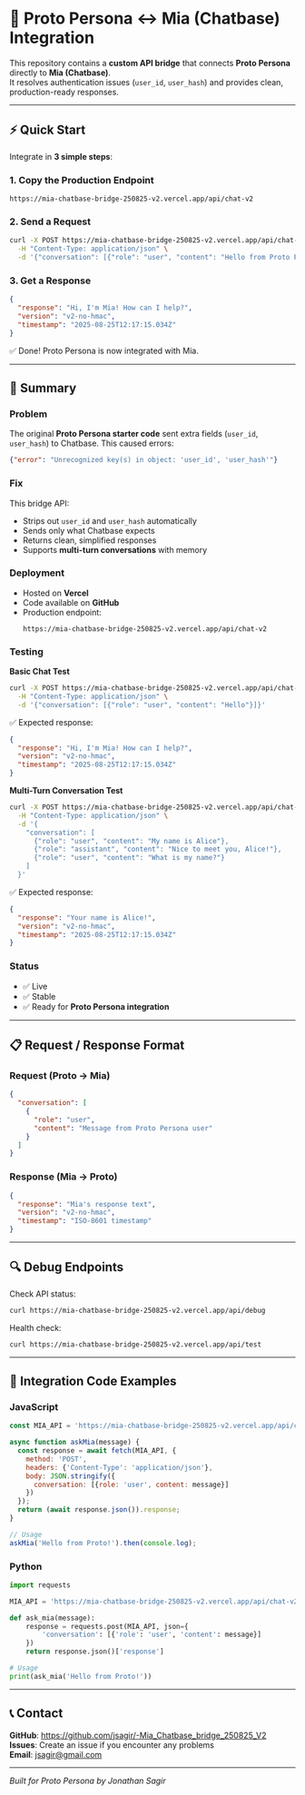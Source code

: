 # 🤝 Proto Persona ↔ Mia (Chatbase) Integration

This repository contains a **custom API bridge** that connects **Proto Persona** directly to **Mia (Chatbase)**.  
It resolves authentication issues (`user_id`, `user_hash`) and provides clean, production-ready responses.  

---

## ⚡ Quick Start  

Integrate in **3 simple steps**:

### 1. Copy the Production Endpoint  
```
https://mia-chatbase-bridge-250825-v2.vercel.app/api/chat-v2
```

### 2. Send a Request  
```bash
curl -X POST https://mia-chatbase-bridge-250825-v2.vercel.app/api/chat-v2 \
  -H "Content-Type: application/json" \
  -d '{"conversation": [{"role": "user", "content": "Hello from Proto Persona!"}]}'
```

### 3. Get a Response
```json
{
  "response": "Hi, I'm Mia! How can I help?",
  "version": "v2-no-hmac",
  "timestamp": "2025-08-25T12:17:15.034Z"
}
```

✅ Done! Proto Persona is now integrated with Mia.

---

## 📌 Summary

### Problem
The original **Proto Persona starter code** sent extra fields (`user_id`, `user_hash`) to Chatbase.
This caused errors:
```json
{"error": "Unrecognized key(s) in object: 'user_id', 'user_hash'"}
```

### Fix
This bridge API:
* Strips out `user_id` and `user_hash` automatically
* Sends only what Chatbase expects
* Returns clean, simplified responses
* Supports **multi-turn conversations** with memory

### Deployment
* Hosted on **Vercel**
* Code available on **GitHub**
* Production endpoint:
  ```
  https://mia-chatbase-bridge-250825-v2.vercel.app/api/chat-v2
  ```

### Testing

**Basic Chat Test**
```bash
curl -X POST https://mia-chatbase-bridge-250825-v2.vercel.app/api/chat-v2 \
  -H "Content-Type: application/json" \
  -d '{"conversation": [{"role": "user", "content": "Hello"}]}'
```

✅ Expected response:
```json
{
  "response": "Hi, I'm Mia! How can I help?",
  "version": "v2-no-hmac",
  "timestamp": "2025-08-25T12:17:15.034Z"
}
```

**Multi-Turn Conversation Test**
```bash
curl -X POST https://mia-chatbase-bridge-250825-v2.vercel.app/api/chat-v2 \
  -H "Content-Type: application/json" \
  -d '{
    "conversation": [
      {"role": "user", "content": "My name is Alice"},
      {"role": "assistant", "content": "Nice to meet you, Alice!"},
      {"role": "user", "content": "What is my name?"}
    ]
  }'
```

✅ Expected response:
```json
{
  "response": "Your name is Alice!",
  "version": "v2-no-hmac",
  "timestamp": "2025-08-25T12:17:15.034Z"
}
```

### Status
* ✅ Live
* ✅ Stable  
* ✅ Ready for **Proto Persona integration**

---

## 📋 Request / Response Format

### Request (Proto → Mia)
```json
{
  "conversation": [
    {
      "role": "user",
      "content": "Message from Proto Persona user"
    }
  ]
}
```

### Response (Mia → Proto)
```json
{
  "response": "Mia's response text",
  "version": "v2-no-hmac",
  "timestamp": "ISO-8601 timestamp"
}
```

---

## 🔍 Debug Endpoints

Check API status:
```bash
curl https://mia-chatbase-bridge-250825-v2.vercel.app/api/debug
```

Health check:
```bash
curl https://mia-chatbase-bridge-250825-v2.vercel.app/api/test
```

---

## 🔌 Integration Code Examples

### JavaScript
```javascript
const MIA_API = 'https://mia-chatbase-bridge-250825-v2.vercel.app/api/chat-v2';

async function askMia(message) {
  const response = await fetch(MIA_API, {
    method: 'POST',
    headers: {'Content-Type': 'application/json'},
    body: JSON.stringify({
      conversation: [{role: 'user', content: message}]
    })
  });
  return (await response.json()).response;
}

// Usage
askMia('Hello from Proto!').then(console.log);
```

### Python
```python
import requests

MIA_API = 'https://mia-chatbase-bridge-250825-v2.vercel.app/api/chat-v2'

def ask_mia(message):
    response = requests.post(MIA_API, json={
        'conversation': [{'role': 'user', 'content': message}]
    })
    return response.json()['response']

# Usage
print(ask_mia('Hello from Proto!'))
```

---

## 📞 Contact

**GitHub**: https://github.com/jsagir/-Mia_Chatbase_bridge_250825_V2  
**Issues**: Create an issue if you encounter any problems  
**Email**: jsagir@gmail.com

---

*Built for Proto Persona by Jonathan Sagir*
